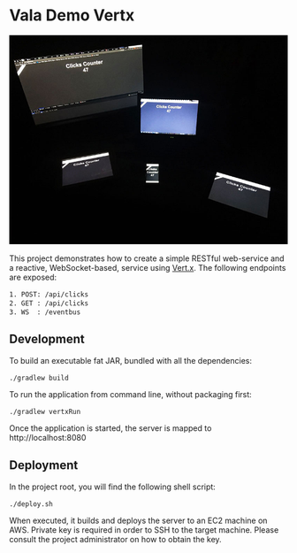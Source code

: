 # Vala Demo Vertx

![Clients Snapshot](clients-snapshot.jpg?raw=true "Clients Snapshot")

This project demonstrates how to create a simple RESTful web-service and a reactive, WebSocket-based, service using [Vert.x](https://vertx.io/).
The following endpoints are exposed:

    1. POST: /api/clicks
    2. GET : /api/clicks
    3. WS  : /eventbus

## Development

To build an executable fat JAR, bundled with all the dependencies:

    ./gradlew build

To run the application from command line, without packaging first:

    ./gradlew vertxRun

Once the application is started, the server is mapped to http://localhost:8080

## Deployment

In the project root, you will find the following shell script:
    
    ./deploy.sh

When executed, it builds and deploys the server to an EC2 machine on AWS. Private key is required in order to SSH to the target machine.
Please consult the project administrator on how to obtain the key.
